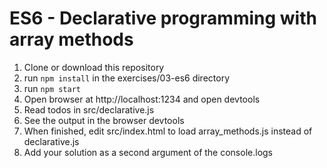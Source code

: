 # ES6 - Declarative programming with array methods

1. Clone or download this repository
2. run `npm install` in the exercises/03-es6 directory
3. run `npm start`
4. Open browser at http://localhost:1234 and open devtools
5. Read todos in src/declarative.js
6. See the output in the browser devtools
7. When finished, edit src/index.html to load array_methods.js instead of declarative.js
8. Add your solution as a second argument of the console.logs